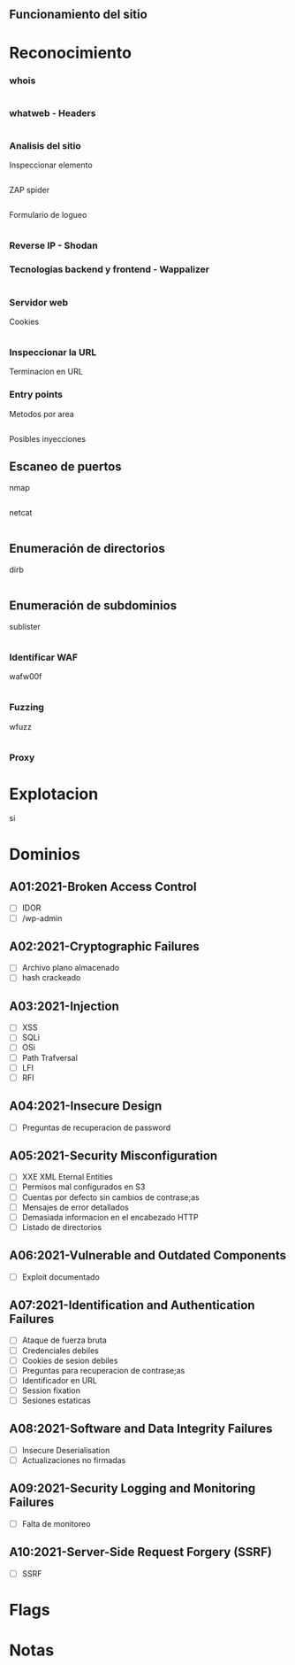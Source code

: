 ## Funcionamiento del sitio

# Reconocimiento

### whois 
```sh

```
### whatweb - Headers
```sh


```
### Analisis del sitio
Inspeccionar elemento
```html

```
ZAP spider
```html

```
Formulario de logueo
```html

```

### Reverse IP - Shodan

### Tecnologias backend y frontend - Wappalizer
```plaintext

```

### Servidor web
Cookies
```plaintext

```

### Inspeccionar la URL
Terminacion en URL

### Entry points
Metodos por area
```http

```
Posibles inyecciones



## Escaneo de puertos

nmap
```sh

```

netcat
```sh

```

## Enumeración de directorios
dirb
```sh

```

## Enumeración de subdominios

sublister
```sh

```


### Identificar WAF

wafw00f
```sh

```

### Fuzzing
wfuzz
```sh

```
### Proxy
# Explotacion
si
# Dominios
## A01:2021-Broken Access Control
- [ ] IDOR
- [ ] /wp-admin
## A02:2021-Cryptographic Failures
- [ ] Archivo plano almacenado
- [ ] hash crackeado
## A03:2021-Injection
- [ ] XSS
- [ ] SQLi
- [ ] OSi
- [ ] Path Trafversal
- [ ] LFI
- [ ] RFI
## A04:2021-Insecure Design
- [ ] Preguntas de recuperacion de password
## A05:2021-Security Misconfiguration
- [ ] XXE XML Eternal Entities
- [ ] Permisos mal configurados en S3
- [ ] Cuentas por defecto sin cambios de contrase;as
- [ ] Mensajes de error detallados
- [ ] Demasiada informacion en el encabezado HTTP
- [ ] Listado de directorios
## A06:2021-Vulnerable and Outdated Components
- [ ] Exploit documentado
## A07:2021-Identification and Authentication Failures
- [ ] Ataque de fuerza bruta
- [ ] Credenciales debiles
- [ ] Cookies de sesion debiles
- [ ] Preguntas para recuperacion de contrase;as
- [ ] Identificador en URL
- [ ] Session fixation
- [ ] Sesiones estaticas
## A08:2021-Software and Data Integrity Failures
- [ ] Insecure Deserialisation
- [ ] Actualizaciones no firmadas
## A09:2021-Security Logging and Monitoring Failures
- [ ] Falta de monitoreo
## A10:2021-Server-Side Request Forgery (SSRF) 
- [ ] SSRF
# Flags

# Notas

